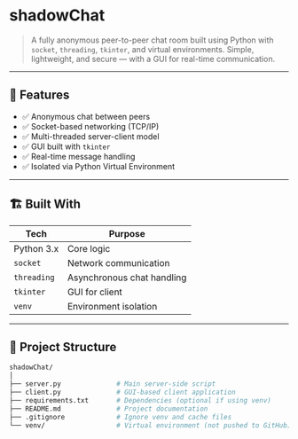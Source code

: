# shadowChat
> A fully anonymous peer-to-peer chat room built using Python with `socket`, `threading`, `tkinter`, and virtual environments. Simple, lightweight, and secure — with a GUI for real-time communication.

---

## 🧠 Features

- ✅ Anonymous chat between peers
- ✅ Socket-based networking (TCP/IP)
- ✅ Multi-threaded server-client model
- ✅ GUI built with `tkinter`
- ✅ Real-time message handling
- ✅ Isolated via Python Virtual Environment

---

## 🏗️ Built With

| Tech | Purpose |
|------|---------|
| Python 3.x | Core logic |
| `socket` | Network communication |
| `threading` | Asynchronous chat handling |
| `tkinter` | GUI for client |
| `venv` | Environment isolation |

---

## 📁 Project Structure

```bash
shadowChat/
│
├── server.py              # Main server-side script
├── client.py              # GUI-based client application
├── requirements.txt       # Dependencies (optional if using venv)
├── README.md              # Project documentation
├── .gitignore             # Ignore venv and cache files
└── venv/                  # Virtual environment (not pushed to GitHub)
